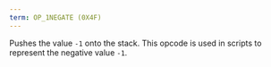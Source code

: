 ```yaml
---
term: OP_1NEGATE (0X4F)
---
```


Pushes the value `-1` onto the stack. This opcode is used in scripts to represent the negative value `-1`.